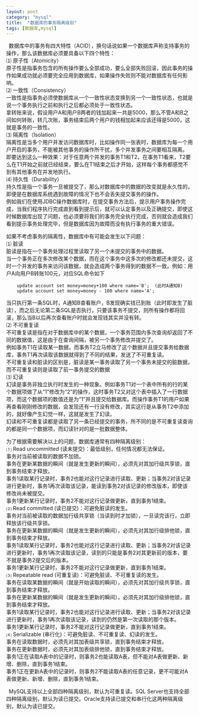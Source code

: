```yaml
---
layout: post
category: "mysql"
title:  "数据库的事务隔离级别"
tags: [数据库,mysql]
---
```


&#8194;数据库中的事务有四大特性（ACID），换句话说如果一个数据库声称支持事务的操作，那么该数据库必须要具备以下四个特性：  
⑴ 原子性（Atomicity）  
原子性是指事务包含的所有操作要么全部成功，要么全部失败回滚，因此事务的操作如果成功就必须要完全应用到数据库，如果操作失败则不能对数据库有任何影响。  
⑵ 一致性（Consistency）   
一致性是指事务必须使数据库从一个一致性状态变换到另一个一致性状态，也就是说一个事务执行之前和执行之后都必须处于一致性状态。  
拿转账来说，假设用户A和用户B两者的钱加起来一共是5000，那么不管A和B之间如何转账，转几次账，事务结束后两个用户的钱相加起来应该还得是5000，这就是事务的一致性。  
⑶ 隔离性（Isolation）  
隔离性是当多个用户并发访问数据库时，比如操作同一张表时，数据库为每一个用户开启的事务，不能被其他事务的操作所干扰，多个并发事务之间要相互隔离。  
即要达到这么一种效果：对于任意两个并发的事务T1和T2，在事务T1看来，T2要么在T1开始之前就已经结束，要么在T1结束之后才开始，这样每个事务都感觉不到有其他事务在并发地执行。  
⑷ 持久性（Durability）  
持久性是指一个事务一旦被提交了，那么对数据库中的数据的改变就是永久性的，即便是在数据库系统遇到故障的情况下也不会丢失提交事务的操作。   
例如我们在使用JDBC操作数据库时，在提交事务方法后，提示用户事务操作完成，当我们程序执行完成直到看到提示后，就可以认定事务以及正确提交，即使这时候数据库出现了问题，也必须要将我们的事务完全执行完成，否则就会造成我们看到提示事务处理完毕，但是数据库因为故障而没有执行事务的重大错误。

如果不考虑事务的隔离性，数据库中有可能会发生以下问题：  
⑴ 脏读  
脏读是指在一个事务处理过程里读取了另一个未提交的事务中的数据。  
当一个事务正在多次修改某个数据，而在这个事务中这多次的修改都还未提交，这时一个并发的事务来访问该数据，就会造成两个事务得到的数据不一致。例如：用户A向用户B转账100元，对应SQL命令如下

```
    update account set money=money+100 where name='B';  (此时A通知B)
    update account set money=money - 100 where name='A';
```  
当只执行第一条SQL时，A通知B查看账户，B发现确实钱已到账（此时即发生了脏读），而之后无论第二条SQL是否执行，只要该事务不提交，则所有操作都将回滚，那么当B以后再次查看账户时就会发现钱其实并没有转。    
⑵ 不可重复读   
不可重复读是指在对于数据库中的某个数据，一个事务范围内多次查询却返回了不同的数据值，这是由于在查询间隔，被另一个事务修改并提交了。  
例如事务T1在读取某一数据，而事务T2立马修改了这个数据并且提交事务给数据库，事务T1再次读取该数据就得到了不同的结果，发送了不可重复读。  
不可重复读和脏读的区别是，脏读是某一事务读取了另一个事务未提交的脏数据，而不可重复读则是读取了前一事务提交的数据   
⑶ 幻读   
幻读是事务非独立执行时发生的一种现象。例如事务T1对一个表中所有的行的某个数据项做了从“1”修改为“2”的操作，这时事务T2又对这个表中插入了一行数据项，而这个数据项的数值还是为“1”并且提交给数据库。而操作事务T1的用户如果再查看刚刚修改的数据，会发现还有一行没有修改，其实这行是从事务T2中添加的，就好像产生幻觉一样，这就是发生了幻读。  
幻读和不可重复读都是读取了另一条已经提交的事务，所不同的是不可重复读查询的都是同一个数据项，而幻读针对的是一批数据整体。

为了根据需要解决以上的问题，数据库通常有四种隔离级别：  
⑴ Read uncommitted (读未提交)：最低级别，任何情况都无法保证。    
事务对当前被读取的数据不加锁。   
事务在更新某数据的瞬间（就是发生更新的瞬间），必须先对其加行级共享锁，直到事务结束才释放。  
事务1读取某行记录时，事务2也能对这行记录进行读取、更新；当事务2对该记录进行更新时，事务1再次读取该记录，能读到事务2对该记录的修改版本，即使该修改尚未被提交。  
事务1更新某行记录时，事务2不能对这行记录做更新，直到事务1结束。  
⑵ Read committed (读已提交)：可避免脏读的发生。   
事务对当前被读取的数据加行级共享锁（当读到时才加锁），一旦读完该行，立即释放该行级共享锁。   
事务在更新某数据的瞬间（就是发生更新的瞬间），必须先对其加行级排他锁，直到事务结束才释放。  
事务1读取某行记录时，事务2也能对这行记录进行读取、更新；当事务2对该记录进行更新时，事务1再次读取该记录，读到的只能是事务2对其更新前的版本，要不就是事务2提交后的版本。  
事务1更新某行记录时，事务2不能对这行记录做更新，直到事务1结束。   
⑶ Repeatable read (可重复读)：可避免脏读、不可重复读的发生。    
事务在读取某数据的瞬间（就是开始读取的瞬间），必须先对其加行级共享锁，直到事务结束才释放。   
事务在更新某数据的瞬间（就是发生更新的瞬间），必须先对其加行级排他锁，直到事务结束才释放。   
事务1读取某行记录时，事务2也能对这行记录进行读取、更新；当事务2对该记录进行更新时，事务1再次读取该记录，读到的仍然是第一次读取的那个版本。   
事务1更新某行记录时，事务2不能对这行记录做更新，直到事务1结束。   
⑷ Serializable (串行化)：可避免脏读、不可重复读、幻读的发生。  
事务在读取数据时，必须先对其加表级共享锁，直到事务结束才释放。  
事务在更新数据时，必须先对其加表级排他锁，直到事务结束才释放。  
事务1正在读取A表中的记录时，则事务2也能读取A表，但不能对A表做更新、新增、删除，直到事务1结束。  
事务1正在更新A表中的记录时，则事务2不能读取A表的任意记录，更不可能对A表做更新、新增、删除，直到事务1结束。  

&#8194;MySQL支持以上全部四种隔离级别，默认为可重复读。SQL Server也支持全部四种隔离级别，默认为读已提交。Oracle支持读已提交和串行化这两种隔离级别，默认为读已提交。

